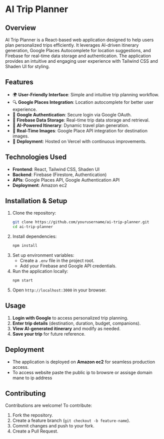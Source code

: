 # AI Trip Planner

## Overview
AI Trip Planner is a React-based web application designed to help users plan personalized trips efficiently. It leverages AI-driven itinerary generation, Google Places Autocomplete for location suggestions, and Firebase for real-time data storage and authentication. The application provides an intuitive and engaging user experience with Tailwind CSS and Shaden UI for styling.

## Features
- 🌍 **User-Friendly Interface**: Simple and intuitive trip planning workflow.
- 🔍 **Google Places Integration**: Location autocomplete for better user experience.
- 🔐 **Google Authentication**: Secure login via Google OAuth.
- 💾 **Firebase Data Storage**: Real-time trip data storage and retrieval.
- 📅 **AI-Powered Itinerary**: Dynamic travel plan generation.
- 📸 **Real-Time Images**: Google Place API integration for destination images.
- 🚀 **Deployment**: Hosted on Vercel with continuous improvements.

## Technologies Used
- **Frontend**: React, Tailwind CSS, Shaden UI
- **Backend**: Firebase (Firestore, Authentication)
- **APIs**: Google Places API, Google Authentication API
- **Deployment**: Amazon ec2

## Installation & Setup
1. Clone the repository:
   ```sh
   git clone https://github.com/yourusername/ai-trip-planner.git
   cd ai-trip-planner
   ```
2. Install dependencies:
   ```sh
   npm install
   ```
3. Set up environment variables:
   - Create a `.env` file in the project root.
   - Add your Firebase and Google API credentials.
4. Run the application locally:
   ```sh
   npm start
   ```
5. Open `http://localhost:3000` in your browser.

## Usage
1. **Login with Google** to access personalized trip planning.
2. **Enter trip details** (destination, duration, budget, companions).
3. **View AI-generated itinerary** and modify as needed.
4. **Save your trip** for future reference.

## Deployment
- The application is deployed on **Amazon ec2** for seamless production access.
- To access website paste the public ip to browsre or assisge domain mane to ip address

## Contributing
Contributions are welcome! To contribute:
1. Fork the repository.
2. Create a feature branch (`git checkout -b feature-name`).
3. Commit changes and push to your fork.
4. Create a Pull Request.



